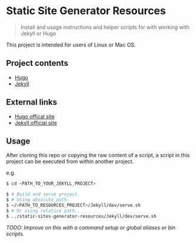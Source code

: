 # Static Site Generator Resources
> Install and usage instructions and helper scripts for with working with Jekyll or Hugo


This project is intended for users of Linux or Mac OS.

## Project contents

- [Hugo](Hugo)
- [Jekyll](Jekyll)

## External links

- [Hugo offical site](https://gohugo.io/)
- [Jekyll official site](http://jekyllrb.com/)

## Usage

After cloning this repo or copying the raw content of a script, a script in this project can be executed from within another project.

e.g.

```bash
$ cd <PATH_TO_YOUR_JEKYLL_PROJECT>

$ # Build and serve project.
$ # Using absolute path.
$ ~/<PATH_TO_RESOURCES_PROJECT>/Jekyll/dev/serve.sh
$ # Or using relative path..
$ ../static-sites-generator-resources/Jekyll/dev/serve.sh
```

_TODO: Improve on this with a command setup or global aliases or bin scripts._

